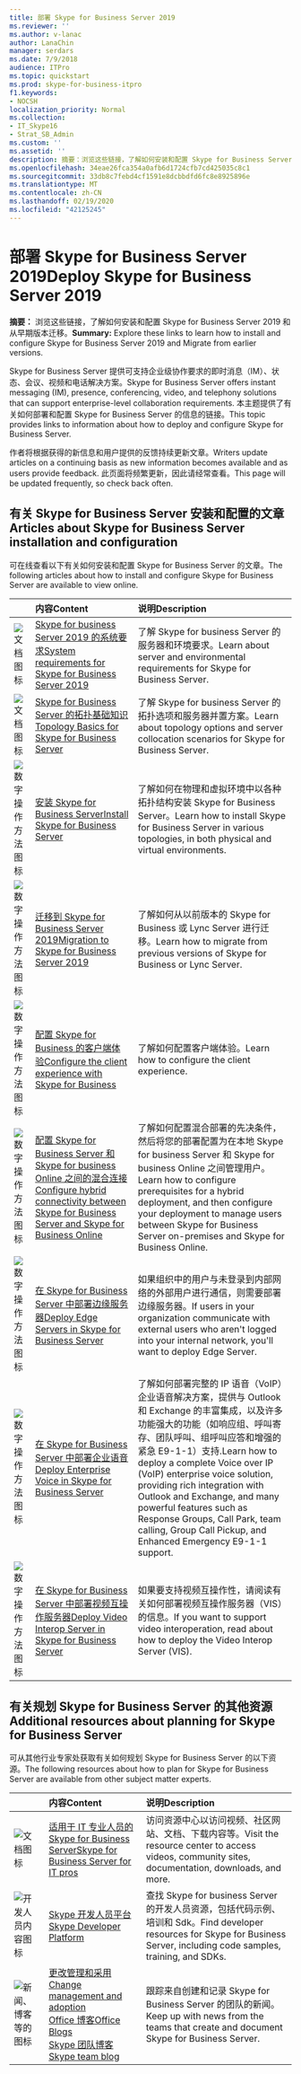 ```yaml
---
title: 部署 Skype for Business Server 2019
ms.reviewer: ''
ms.author: v-lanac
author: LanaChin
manager: serdars
ms.date: 7/9/2018
audience: ITPro
ms.topic: quickstart
ms.prod: skype-for-business-itpro
f1.keywords:
- NOCSH
localization_priority: Normal
ms.collection:
- IT_Skype16
- Strat_SB_Admin
ms.custom: ''
ms.assetid: ''
description: 摘要：浏览这些链接，了解如何安装和配置 Skype for Business Server 2019。
ms.openlocfilehash: 34eae26fca354a0afb6d1724cfb7cd425035c8c1
ms.sourcegitcommit: 33db8c7febd4cf1591e8dcbbdfd6fc8e8925896e
ms.translationtype: MT
ms.contentlocale: zh-CN
ms.lasthandoff: 02/19/2020
ms.locfileid: "42125245"
---
```

# <a name="deploy-skype-for-business-server-2019"></a><span data-ttu-id="4938c-103">部署 Skype for Business Server 2019</span><span class="sxs-lookup"><span data-stu-id="4938c-103">Deploy Skype for Business Server 2019</span></span>
 
<span data-ttu-id="4938c-104">**摘要：** 浏览这些链接，了解如何安装和配置 Skype for Business Server 2019 和从早期版本迁移。</span><span class="sxs-lookup"><span data-stu-id="4938c-104">**Summary:** Explore these links to learn how to install and configure Skype for Business Server 2019 and Migrate from earlier versions.</span></span>
  
<span data-ttu-id="4938c-105">Skype for Business Server 提供可支持企业级协作要求的即时消息（IM）、状态、会议、视频和电话解决方案。</span><span class="sxs-lookup"><span data-stu-id="4938c-105">Skype for Business Server offers instant messaging (IM), presence, conferencing, video, and telephony solutions that can support enterprise-level collaboration requirements.</span></span> <span data-ttu-id="4938c-106">本主题提供了有关如何部署和配置 Skype for Business Server 的信息的链接。</span><span class="sxs-lookup"><span data-stu-id="4938c-106">This topic provides links to information about how to deploy and configure Skype for Business Server.</span></span> 
  
<span data-ttu-id="4938c-107">作者将根据获得的新信息和用户提供的反馈持续更新文章。</span><span class="sxs-lookup"><span data-stu-id="4938c-107">Writers update articles on a continuing basis as new information becomes available and as users provide feedback.</span></span> <span data-ttu-id="4938c-108">此页面将频繁更新，因此请经常查看。</span><span class="sxs-lookup"><span data-stu-id="4938c-108">This page will be updated frequently, so check back often.</span></span>
   
##  <a name="articles-about-skype-for-business-server-installation-and-configuration"></a><span data-ttu-id="4938c-109">有关 Skype for Business Server 安装和配置的文章</span><span class="sxs-lookup"><span data-stu-id="4938c-109">Articles about Skype for Business Server installation and configuration</span></span>

<span data-ttu-id="4938c-110">可在线查看以下有关如何安装和配置 Skype for Business Server 的文章。</span><span class="sxs-lookup"><span data-stu-id="4938c-110">The following articles about how to install and configure Skype for Business Server are available to view online.</span></span> 
  
||<span data-ttu-id="4938c-111">内容</span><span class="sxs-lookup"><span data-stu-id="4938c-111">Content</span></span>|<span data-ttu-id="4938c-112">说明</span><span class="sxs-lookup"><span data-stu-id="4938c-112">Description</span></span>|
|:-----|:-----|:-----|
|![文档图标](https://docs.microsoft.com/office/media/icons/paragraph-writing-blue.svg)|[<span data-ttu-id="4938c-114">Skype for business Server 2019 的系统要求</span><span class="sxs-lookup"><span data-stu-id="4938c-114">System requirements for Skype for Business Server 2019</span></span>](../plan/system-requirements.md)  <br/> |<span data-ttu-id="4938c-115">了解 Skype for business Server 的服务器和环境要求。</span><span class="sxs-lookup"><span data-stu-id="4938c-115">Learn about server and environmental requirements for Skype for Business Server.</span></span>  <br/> |
|![文档图标](https://docs.microsoft.com/office/media/icons/paragraph-writing-blue.svg)|[<span data-ttu-id="4938c-117">Skype for Business Server 的拓扑基础知识</span><span class="sxs-lookup"><span data-stu-id="4938c-117">Topology Basics for Skype for Business Server</span></span>](../../SfbServer/plan-your-deployment/topology-basics/topology-basics.md) <br/> |<span data-ttu-id="4938c-118">了解 Skype for business Server 的拓扑选项和服务器并置方案。</span><span class="sxs-lookup"><span data-stu-id="4938c-118">Learn about topology options and server collocation scenarios for Skype for Business Server.</span></span>  <br/> |
|![数字操作方法图标](https://docs.microsoft.com/office/media/icons/list-123-blue.svg)|[<span data-ttu-id="4938c-120">安装 Skype for Business Server</span><span class="sxs-lookup"><span data-stu-id="4938c-120">Install Skype for Business Server</span></span>](../../SfbServer/deploy/install/install.md)<br/> |<span data-ttu-id="4938c-121">了解如何在物理和虚拟环境中以各种拓扑结构安装 Skype for Business Server。</span><span class="sxs-lookup"><span data-stu-id="4938c-121">Learn how to install Skype for Business Server in various topologies, in both physical and virtual environments.</span></span>  <br/> |
|![数字操作方法图标](https://docs.microsoft.com/office/media/icons/list-123-blue.svg)| [<span data-ttu-id="4938c-123">迁移到 Skype for Business Server 2019</span><span class="sxs-lookup"><span data-stu-id="4938c-123">Migration to Skype for Business Server 2019</span></span>](../migration/migration-to-skype-for-business-server-2019.md) <br/> |<span data-ttu-id="4938c-124">了解如何从以前版本的 Skype for Business 或 Lync Server 进行迁移。</span><span class="sxs-lookup"><span data-stu-id="4938c-124">Learn how to migrate from previous versions of Skype for Business or Lync Server.</span></span>  <br/> |
|![数字操作方法图标](https://docs.microsoft.com/office/media/icons/list-123-blue.svg)|[<span data-ttu-id="4938c-126">配置 Skype for Business 的客户端体验</span><span class="sxs-lookup"><span data-stu-id="4938c-126">Configure the client experience with Skype for Business</span></span>](../../SfbServer/deploy/deploy-clients/configure-the-client-experience.md) <br/> |<span data-ttu-id="4938c-127">了解如何配置客户端体验。</span><span class="sxs-lookup"><span data-stu-id="4938c-127">Learn how to configure the client experience.</span></span>  <br/> |
|![数字操作方法图标](https://docs.microsoft.com/office/media/icons/list-123-blue.svg)| [<span data-ttu-id="4938c-129">配置 Skype for Business Server 和 Skype for business Online 之间的混合连接</span><span class="sxs-lookup"><span data-stu-id="4938c-129">Configure hybrid connectivity between Skype for Business Server and Skype for Business Online</span></span>](../../SfbHybrid/hybrid/configure-hybrid-connectivity.md) <br/> |<span data-ttu-id="4938c-130">了解如何配置混合部署的先决条件，然后将您的部署配置为在本地 Skype for business Server 和 Skype for business Online 之间管理用户。</span><span class="sxs-lookup"><span data-stu-id="4938c-130">Learn how to configure prerequisites for a hybrid deployment, and then configure your deployment to manage users between Skype for Business Server on-premises and Skype for Business Online.</span></span>  <br/> |
|![数字操作方法图标](https://docs.microsoft.com/office/media/icons/list-123-blue.svg)| [<span data-ttu-id="4938c-132">在 Skype for Business Server 中部署边缘服务器</span><span class="sxs-lookup"><span data-stu-id="4938c-132">Deploy Edge Servers in Skype for Business Server</span></span>](../../SfbServer/deploy/deploy-edge-server/deploy-edge-servers.md) <br/> |<span data-ttu-id="4938c-133">如果组织中的用户与未登录到内部网络的外部用户进行通信，则需要部署边缘服务器。</span><span class="sxs-lookup"><span data-stu-id="4938c-133">If users in your organization communicate with external users who aren't logged into your internal network, you'll want to deploy Edge Server.</span></span>  <br/> |
|![数字操作方法图标](https://docs.microsoft.com/office/media/icons/list-123-blue.svg)| [<span data-ttu-id="4938c-135">在 Skype for Business Server 中部署企业语音</span><span class="sxs-lookup"><span data-stu-id="4938c-135">Deploy Enterprise Voice in Skype for Business Server</span></span>](../../SfbServer/deploy/deploy-enterprise-voice/deploy-enterprise-voice.md) <br/> |<span data-ttu-id="4938c-136">了解如何部署完整的 IP 语音（VoIP）企业语音解决方案，提供与 Outlook 和 Exchange 的丰富集成，以及许多功能强大的功能（如响应组、呼叫寄存、团队呼叫、组呼叫应答和增强的紧急 E9-1-1）支持.</span><span class="sxs-lookup"><span data-stu-id="4938c-136">Learn how to deploy a complete Voice over IP (VoIP) enterprise voice solution, providing rich integration with Outlook and Exchange, and many powerful features such as Response Groups, Call Park, team calling, Group Call Pickup, and Enhanced Emergency E9-1-1 support.</span></span>  <br/> |
| ![数字操作方法图标](https://docs.microsoft.com/office/media/icons/list-123-blue.svg)| [<span data-ttu-id="4938c-138">在 Skype for Business Server 中部署视频互操作服务器</span><span class="sxs-lookup"><span data-stu-id="4938c-138">Deploy Video Interop Server in Skype for Business Server</span></span>](../../SfbServer/deploy/deploy-video-interop-server/deploy-video-interop-server.md) <br/> |<span data-ttu-id="4938c-139">如果要支持视频互操作性，请阅读有关如何部署视频互操作服务器（VIS）的信息。</span><span class="sxs-lookup"><span data-stu-id="4938c-139">If you want to support video interoperation, read about how to deploy the Video Interop Server (VIS).</span></span>  <br/> |
   
## <a name="additional-resources-about-planning-for-skype-for-business-server"></a><span data-ttu-id="4938c-140">有关规划 Skype for Business Server 的其他资源</span><span class="sxs-lookup"><span data-stu-id="4938c-140">Additional resources about planning for Skype for Business Server</span></span>

<span data-ttu-id="4938c-141">可从其他行业专家处获取有关如何规划 Skype for Business Server 的以下资源。</span><span class="sxs-lookup"><span data-stu-id="4938c-141">The following resources about how to plan for Skype for Business Server are available from other subject matter experts.</span></span> 
  
||<span data-ttu-id="4938c-142">**内容**</span><span class="sxs-lookup"><span data-stu-id="4938c-142">**Content**</span></span>|<span data-ttu-id="4938c-143">**说明**</span><span class="sxs-lookup"><span data-stu-id="4938c-143">**Description**</span></span>|
|:-----|:-----|:-----|
|![文档图标](https://docs.microsoft.com/office/media/icons/paragraph-writing-blue.svg)|[<span data-ttu-id="4938c-145">适用于 IT 专业人员的 Skype for Business Server</span><span class="sxs-lookup"><span data-stu-id="4938c-145">Skype for Business Server for IT pros</span></span>](https://go.microsoft.com/fwlink/p/?LinkId=527960) <br/> |<span data-ttu-id="4938c-146">访问资源中心以访问视频、社区网站、文档、下载内容等。</span><span class="sxs-lookup"><span data-stu-id="4938c-146">Visit the resource center to access videos, community sites, documentation, downloads, and more.</span></span>|
|![开发人员内容图标](https://docs.microsoft.com/office/media/icons/developer-blue.svg)|[<span data-ttu-id="4938c-148">Skype 开发人员平台</span><span class="sxs-lookup"><span data-stu-id="4938c-148">Skype Developer Platform</span></span>](https://go.microsoft.com/fwlink/?LinkId=619775) <br/> |<span data-ttu-id="4938c-149">查找 Skype for business Server 的开发人员资源，包括代码示例、培训和 Sdk。</span><span class="sxs-lookup"><span data-stu-id="4938c-149">Find developer resources for Skype for Business Server, including code samples, training, and SDKs.</span></span>  <br/> |
|![新闻、博客等的图标](https://docs.microsoft.com/office/media/icons/blog-site-blue.svg)|[<span data-ttu-id="4938c-151">更改管理和采用</span><span class="sxs-lookup"><span data-stu-id="4938c-151">Change management and adoption</span></span>](https://go.microsoft.com/fwlink/p/?LinkId=532796) <br/> [<span data-ttu-id="4938c-152">Office 博客</span><span class="sxs-lookup"><span data-stu-id="4938c-152">Office Blogs</span></span>](https://go.microsoft.com/fwlink/p/?LinkId=528899) <br/> [<span data-ttu-id="4938c-153">Skype 团队博客</span><span class="sxs-lookup"><span data-stu-id="4938c-153">Skype team blog</span></span>](https://go.microsoft.com/fwlink/p/?LinkId=532818) <br/> |<span data-ttu-id="4938c-154">跟踪来自创建和记录 Skype for Business Server 的团队的新闻。</span><span class="sxs-lookup"><span data-stu-id="4938c-154">Keep up with news from the teams that create and document Skype for Business Server.</span></span>  <br/> |
   

